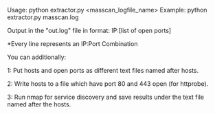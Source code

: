 Usage:
python extractor.py <masscan_logfile_name>
Example: python extractor.py masscan.log

Output in the "out.log" file in format:
IP:[list of open ports]

*Every line represents an IP:Port Combination 

You can additionally:

1: Put hosts and open ports as different text files named after hosts.

2: Write hosts to a file which have port 80 and 443 open (for httprobe).

3: Run nmap for service discovery and save results under the text file named after the hosts.
